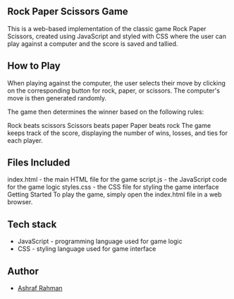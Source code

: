 ## Rock Paper Scissors Game
This is a web-based implementation of the classic game Rock Paper Scissors, created using JavaScript and styled with CSS where the user can play against a computer and the score is saved and tallied.

## How to Play

When playing against the computer, the user selects their move by clicking on the corresponding button for rock, paper, or scissors. The computer's move is then generated randomly.


The game then determines the winner based on the following rules:

Rock beats scissors
Scissors beats paper
Paper beats rock
The game keeps track of the score, displaying the number of wins, losses, and ties for each player.


## Files Included
index.html - the main HTML file for the game
script.js - the JavaScript code for the game logic
styles.css - the CSS file for styling the game interface
Getting Started
To play the game, simply open the index.html file in a web browser.

## Tech stack
- JavaScript - programming language used for game logic
- CSS - styling language used for game interface



## Author

- [Ashraf Rahman](https://portfolio-bp1e.onrender.com/)

